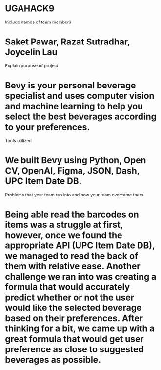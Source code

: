 # UGAHACK9

Include names of team members

# Saket Pawar, Razat Sutradhar, Joycelin Lau

Explain purpose of project

# Bevy is your personal beverage specialist and uses computer vision and machine learning to help you select the best beverages according to your preferences.

Tools utilized

# We built Bevy using Python, Open CV, OpenAI, Figma, JSON, Dash, UPC Item Date DB.

Problems that your team ran into and how your team overcame them

# Being able read the barcodes on items was a struggle at first, however, once we found the appropriate API (UPC Item Date DB), we managed to read the back of them with relative ease. Another challenge we ran into was creating a formula that would accurately predict whether or not the user would like the selected beverage based on their preferences. After thinking for a bit, we came up with a great formula that would get user preference as close to suggested beverages as possible.
